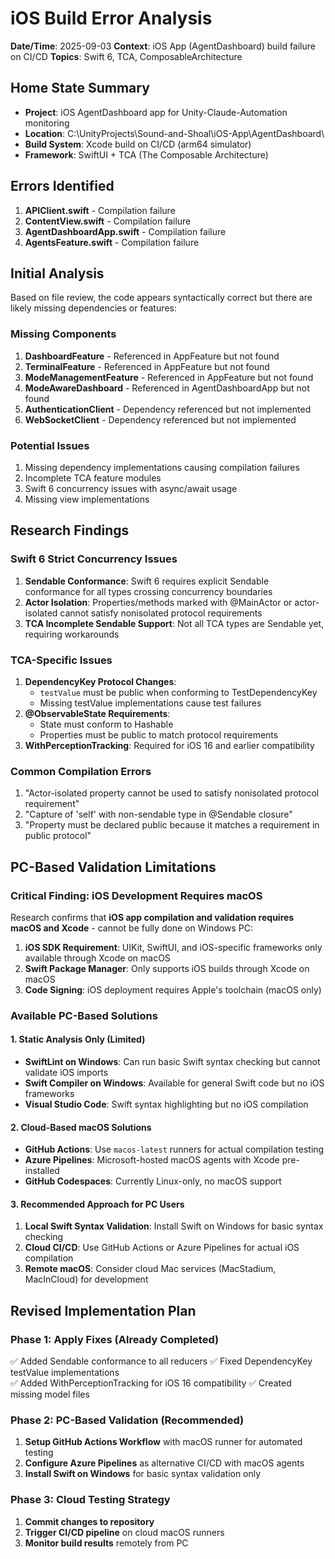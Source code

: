 # iOS Build Error Analysis
**Date/Time**: 2025-09-03
**Context**: iOS App (AgentDashboard) build failure on CI/CD
**Topics**: Swift 6, TCA, ComposableArchitecture

## Home State Summary
- **Project**: iOS AgentDashboard app for Unity-Claude-Automation monitoring
- **Location**: C:\UnityProjects\Sound-and-Shoal\iOS-App\AgentDashboard\
- **Build System**: Xcode build on CI/CD (arm64 simulator)
- **Framework**: SwiftUI + TCA (The Composable Architecture)

## Errors Identified
1. **APIClient.swift** - Compilation failure
2. **ContentView.swift** - Compilation failure  
3. **AgentDashboardApp.swift** - Compilation failure
4. **AgentsFeature.swift** - Compilation failure

## Initial Analysis
Based on file review, the code appears syntactically correct but there are likely missing dependencies or features:

### Missing Components
1. **DashboardFeature** - Referenced in AppFeature but not found
2. **TerminalFeature** - Referenced in AppFeature but not found  
3. **ModeManagementFeature** - Referenced in AppFeature but not found
4. **ModeAwareDashboard** - Referenced in AgentDashboardApp but not found
5. **AuthenticationClient** - Dependency referenced but not implemented
6. **WebSocketClient** - Dependency referenced but not implemented

### Potential Issues
1. Missing dependency implementations causing compilation failures
2. Incomplete TCA feature modules
3. Swift 6 concurrency issues with async/await usage
4. Missing view implementations

## Research Findings

### Swift 6 Strict Concurrency Issues
1. **Sendable Conformance**: Swift 6 requires explicit Sendable conformance for all types crossing concurrency boundaries
2. **Actor Isolation**: Properties/methods marked with @MainActor or actor-isolated cannot satisfy nonisolated protocol requirements
3. **TCA Incomplete Sendable Support**: Not all TCA types are Sendable yet, requiring workarounds

### TCA-Specific Issues
1. **DependencyKey Protocol Changes**: 
   - `testValue` must be public when conforming to TestDependencyKey
   - Missing testValue implementations cause test failures
2. **@ObservableState Requirements**: 
   - State must conform to Hashable
   - Properties must be public to match protocol requirements
3. **WithPerceptionTracking**: Required for iOS 16 and earlier compatibility

### Common Compilation Errors
1. "Actor-isolated property cannot be used to satisfy nonisolated protocol requirement"
2. "Capture of 'self' with non-sendable type in @Sendable closure"
3. "Property must be declared public because it matches a requirement in public protocol"

## PC-Based Validation Limitations

### Critical Finding: iOS Development Requires macOS
Research confirms that **iOS app compilation and validation requires macOS and Xcode** - cannot be fully done on Windows PC:

1. **iOS SDK Requirement**: UIKit, SwiftUI, and iOS-specific frameworks only available through Xcode on macOS
2. **Swift Package Manager**: Only supports iOS builds through Xcode on macOS
3. **Code Signing**: iOS deployment requires Apple's toolchain (macOS only)

### Available PC-Based Solutions

#### 1. Static Analysis Only (Limited)
- **SwiftLint on Windows**: Can run basic Swift syntax checking but cannot validate iOS imports
- **Swift Compiler on Windows**: Available for general Swift code but no iOS frameworks
- **Visual Studio Code**: Swift syntax highlighting but no iOS compilation

#### 2. Cloud-Based macOS Solutions
- **GitHub Actions**: Use `macos-latest` runners for actual compilation testing
- **Azure Pipelines**: Microsoft-hosted macOS agents with Xcode pre-installed
- **GitHub Codespaces**: Currently Linux-only, no macOS support

#### 3. Recommended Approach for PC Users
1. **Local Swift Syntax Validation**: Install Swift on Windows for basic syntax checking
2. **Cloud CI/CD**: Use GitHub Actions or Azure Pipelines for actual iOS compilation
3. **Remote macOS**: Consider cloud Mac services (MacStadium, MacInCloud) for development

## Revised Implementation Plan

### Phase 1: Apply Fixes (Already Completed)
✅ Added Sendable conformance to all reducers
✅ Fixed DependencyKey testValue implementations  
✅ Added WithPerceptionTracking for iOS 16 compatibility
✅ Created missing model files

### Phase 2: PC-Based Validation (Recommended)
1. **Setup GitHub Actions Workflow** with macOS runner for automated testing
2. **Configure Azure Pipelines** as alternative CI/CD with macOS agents
3. **Install Swift on Windows** for basic syntax validation only

### Phase 3: Cloud Testing Strategy
1. **Commit changes to repository**
2. **Trigger CI/CD pipeline** on cloud macOS runners
3. **Monitor build results** remotely from PC